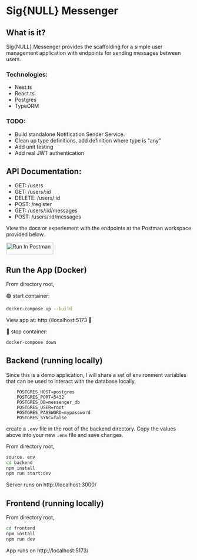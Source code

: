 # Sig{NULL} Messenger

## What is it?
Sig{NULL} Messenger provides the scaffolding for a simple user management application with endpoints for sending messages between users.

### Technologies:
- Nest.ts
- React.ts
- Postgres
- TypeORM

### TODO:
- Build standalone Notification Sender Service.
- Clean up type definitions, add definition where type is "any"
- Add unit testing
- Add real JWT authentication

## API Documentation:
- GET: /users
- GET: /users/:id
- DELETE: /users/:id
- POST: /register
- GET: /users/:id/messages
- POST: /users/:id/messages

View the docs or experiement with the endpoints at the Postman workspace provided below.

[<img src="https://run.pstmn.io/button.svg" alt="Run In Postman" style="width: 128px; height: 32px;">](https://app.getpostman.com/run-collection/11559675-8b6362b3-e691-450e-b78d-a1c1260f5c28?action=collection%2Ffork&source=rip_markdown&collection-url=entityId%3D11559675-8b6362b3-e691-450e-b78d-a1c1260f5c28%26entityType%3Dcollection%26workspaceId%3Db9a50d8f-47b6-498a-8388-182fa78e1dbf)


## Run the App (Docker)
From directory root,

🟢 start container: 
```bash
docker-compose up --build
```
View app at: http://localhost:5173 🚀

🔴 stop container: 
```bash
docker-compose down
```

## Backend (running locally)
Since this is a demo application, I will share a set of environment variables that can be used to interact with the database locally.

```
    POSTGRES_HOST=postgres
    POSTGRES_PORT=5432
    POSTGRES_DB=messenger_db
    POSTGRES_USER=root
    POSTGRES_PASSWORD=mypassword
    POSTGRES_SYNC=false
```
create a `.env` file in the root of the backend directory. Copy the values above into your new `.env` file and save changes.

From directory root,

```bash
source. env
cd backend
npm install
npm run start:dev
```
Server runs on http://localhost:3000/

## Frontend (running locally)
From directory root,

```bash
cd frontend
npm install
npm run dev
```
App runs on http://localhost:5173/